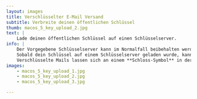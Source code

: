```yaml
---
layout: images
title: Verschlüsselter E-Mail Versand
subtitle: Verbreite deinen öffentlichen Schlüssel
thumb: macos_5_key_upload_2.jpg
text: |
    Lade deinen öffentlichen Schlüssel auf einen Schlüsselserver.
info: |
    Der Vorgegebene Schlüsselserver kann im Normalfall beibehalten werden.  
    Sobald dein Schlüssel auf einem Schlüsselserver geladen wurde, kann jeder, der deine SchlüsselID (wird automatisch an unterschriebene E-Mails gehängt) besitzt, deinen Schlüssel importieren und dir verschlüsselte E-Mails schicken.  
    Verschlüsselte Mails lassen sich an einem **Schloss-Symbol** in der oberen rechten Ecke der Mail erkennen.
images:
    - macos_5_key_upload_1.jpg
    - macos_5_key_upload_2.jpg
    - macos_5_key_upload_3.jpg

---
```

